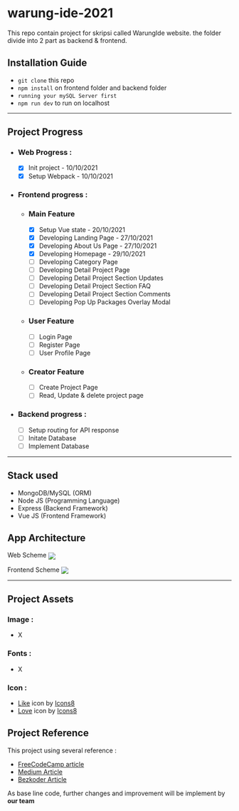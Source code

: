 # warung-ide-2021
This repo contain project for skripsi called WarungIde website. the folder divide into 2 part as backend & frontend.

## Installation Guide
- `git clone` this repo
- `npm install` on frontend folder and backend folder
- `running your mySQL Server first`
- `npm run dev` to run on localhost

---

## Project Progress

- ### Web Progress :
  - [x] Init project - 10/10/2021
  - [x] Setup Webpack - 10/10/2021

- ### Frontend progress :
  - ### Main Feature
    - [x] Setup Vue state - 20/10/2021
    - [x] Developing Landing Page - 27/10/2021
    - [x] Developing About Us Page - 27/10/2021
    - [x] Developing Homepage - 29/10/2021
    - [ ] Developing Category Page
    - [ ] Developing Detail Project Page
    - [ ] Developing Detail Project Section Updates
    - [ ] Developing Detail Project Section FAQ
    - [ ] Developing Detail Project Section Comments
    - [ ] Developing Pop Up Packages Overlay Modal
  - ### User Feature
    - [ ] Login Page
    - [ ] Register Page
    - [ ] User Profile Page
  - ### Creator Feature
    - [ ] Create Project Page
    - [ ] Read, Update & delete project page
- ### Backend progress :
  - [ ] Setup routing for API response  
  - [ ] Initate Database
  - [ ] Implement Database

---
## Stack used
- MongoDB/MySQL (ORM)
- Node JS (Programming Language)
- Express (Backend Framework)
- Vue JS (Frontend Framework)

## App Architecture
Web Scheme
<img align="center" src="https://www.bezkoder.com/wp-content/uploads/2019/12/vue-node-express-mysql-architecture.png">

Frontend Scheme
<img align="center" src="https://www.bezkoder.com/wp-content/uploads/2019/12/vue-node-express-mysql-example-vue-client-overview.png">

---

## Project Assets

### Image :
- X

### Fonts :
- X
### Icon :
- <a target="_blank" href="https://icons8.com/icon/LcMH8YqF0Ej1/like">Like</a> icon by <a target="_blank" href="https://icons8.com">Icons8</a>
- <a target="_blank" href="https://icons8.com/icon/86721/love">Love</a> icon by <a target="_blank" href="https://icons8.com">Icons8</a>
## Project Reference
This project using several reference :
- [FreeCodeCamp article](https://www.freecodecamp.org/news/build-a-full-stack-mevn-app/) 
- [Medium Article](https://rezazr.medium.com/tutorial-webpack-vue-js-6f23378683b5)
- [Bezkoder Article](https://www.bezkoder.com/vue-js-node-js-express-mysql-crud-example/)

As base line code, further changes and improvement will be implement by **our team**


